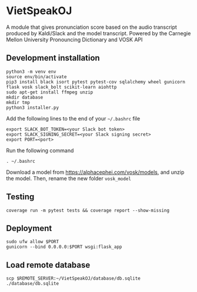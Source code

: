 # VietSpeakOJ
A module that gives pronunciation score based on the audio transcript produced by Kaldi/Slack and the model transcript. Powered by the Carnegie Mellon University Pronouncing Dictionary and VOSK API

## Development installation
```
python3 -m venv env
source env/bin/activate
pip3 install black isort pytest pytest-cov sqlalchemy wheel gunicorn flask vosk slack_bolt scikit-learn aiohttp
sudo apt-get install ffmpeg unzip
mkdir database
mkdir tmp
python3 installer.py
```

Add the following lines to the end of your `~/.bashrc` file
```
export SLACK_BOT_TOKEN=<your Slack bot token>
export SLACK_SIGNING_SECRET=<your Slack signing secret>
export PORT=<port>
```

Run the following command
```
. ~/.bashrc
```

Download a model from https://alphacephei.com/vosk/models, and unzip the model. Then, rename the new folder `vosk_model`
## Testing
```
coverage run -m pytest tests && coverage report --show-missing
```
## Deployment
```
sudo ufw allow $PORT
gunicorn --bind 0.0.0.0:$PORT wsgi:flask_app
```
## Load remote database
```
scp $REMOTE_SERVER:~/VietSpeakOJ/database/db.sqlite ./database/db.sqlite
```
